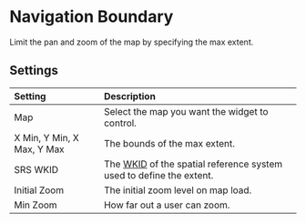 # Navigation Boundary

Limit the pan and zoom of the map by specifying the max extent.

## Settings

Setting | Description
:-- | :--
Map | Select the map you want the widget to control.
X Min, Y Min, X Max, Y Max | The bounds of the max extent.
SRS WKID | The [WKID](https://developers.arcgis.com/documentation/spatial-references/#using-spatial-references) of the spatial reference system used to define the extent.
Initial Zoom | The initial zoom level on map load.
Min Zoom | How far out a user can zoom.